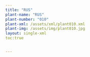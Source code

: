 ```yaml
---
title: "RUS"
plant-name: "RUS"
plant-number: "010"
plant-xml: /assets/xml/plant010.xml
plant-img: /assets/img/plant010.jpg
layout: single-xml
toc:true


---
```

